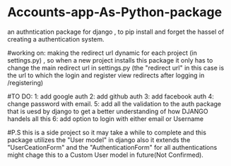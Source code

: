 # Accounts-app-As-Python-package
an authntication package for django , to pip install and forget the hassel of creating a authentication system.


#working on:
making the redirect url dynamic for each project (in settings.py) ,
so when a new project installs this package it only has to change the main redirect url in settings.py 
(the "redirect url" in this case is the url to which the login and register view redirects after logging in /registering)


#TO DO:
1: add google auth
2: add github auth
3: add facebook auth
4: change password with email.
5: add all the validation to the auth package that is uesd by django to get a better understanding of how DJANGO handels all this 
6: add option to login with either email or Username 


#P.S
this is a side project so it may take a while to complete 
and this package utilizes the "User model" in django also it extends the "UserCeationForm" and the "AuthenticationForm" for all authentications 
might chage this to a Custom User model in future(Not Confirmed).
